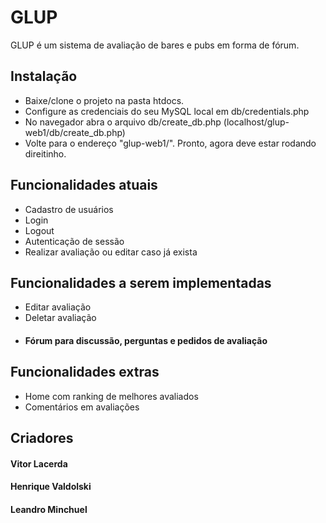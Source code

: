 # GLUP

GLUP é um sistema de avaliação de bares e pubs em forma de fórum.

## Instalação

- Baixe/clone o projeto na pasta htdocs.
- Configure as credenciais do seu MySQL local em db/credentials.php
- No navegador abra o arquivo db/create_db.php (localhost/glup-web1/db/create_db.php)
- Volte para o endereço "glup-web1/". Pronto, agora deve estar rodando direitinho.

## Funcionalidades atuais

- Cadastro de usuários
- Login
- Logout
- Autenticação de sessão
- Realizar avaliação ou editar caso já exista

## Funcionalidades a serem implementadas
- Editar avaliação
- Deletar avaliação
- #### Fórum para discussão, perguntas e pedidos de avaliação

## Funcionalidades extras
- Home com ranking de melhores avaliados
- Comentários em avaliações

## Criadores
#### Vitor Lacerda
#### Henrique Valdolski
#### Leandro Minchuel
